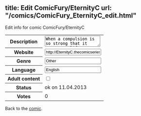 title: Edit ComicFury/EternityC
url: "/comics/ComicFury_EternityC_edit.html"
---
Edit info for comic ComicFury/EternityC

<form name="comic" action="http://gaepostmail.appengine.com/comic" name="post">
<table class="comicinfo">
<tr>
<th>Description</th><td><textarea name="description">When a compulsion is so strong that it runs your life, you have a complex. When that complex centers around Eternity, you have an adventure. Join Fae as she searches for Eternity and all that it might bring her.</textarea></td>
</tr>
<tr>
<th>Website</th><td><input type="text" name="url" value="http://EternityC.thecomicseries.com/"/></td>
</tr>
<tr>
<th>Genre</th><td><input type="text" name="genre" value="Other"/></td>
</tr>
<tr>
<th>Language</th><td><input type="text" name="language" value="English"/></td>
</tr>
<tr>
<th>Adult content</th><td><input type="checkbox" name="adult" value="adult" /></td>
</tr>
<tr>
<th>Status</th><td>ok on 11.04.2013</td>
</tr>
<tr>
<th>Votes</th><td>0</div></td>
</tr>
</table>
</form>

Back to the [comic](/comics/ComicFury_EternityC.html).
